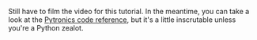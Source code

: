 Still have to film the video for this tutorial. In the meantime, you can take a look at the [Pytronics code reference][1], but it's a little inscrutable unless you're a Python zealot.

[1]: /docs/pytronics-code-reference.html
